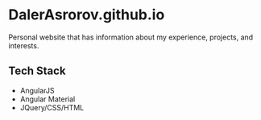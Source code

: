 # DalerAsrorov.github.io

Personal website that has information about my experience, projects, and interests.

## Tech Stack
- AngularJS
- Angular Material
- JQuery/CSS/HTML
